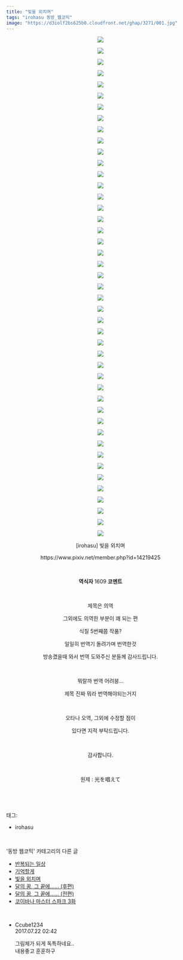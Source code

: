 ```yaml
---
title: "빛을 외치며"
tags: "irohasu 동방_웹코믹"
image: "https://d3iolf2bs625b0.cloudfront.net/ghap/3271/001.jpg"
---
```

<div class="article">
<p style="text-align: center; clear: none; float: none;"><img src="{{ site.imgserver3 }}/ghap/3271/001.jpg"/></p>
<p style="text-align: center; clear: none; float: none;"><img src="{{ site.imgserver3 }}/ghap/3271/002.jpg"/></p>
<p style="text-align: center; clear: none; float: none;"><img src="{{ site.imgserver3 }}/ghap/3271/003.jpg"/></p>
<p style="text-align: center; clear: none; float: none;"><img src="{{ site.imgserver3 }}/ghap/3271/004.jpg"/></p>
<p style="text-align: center; clear: none; float: none;"><img src="{{ site.imgserver3 }}/ghap/3271/005.jpg"/></p>
<p style="text-align: center; clear: none; float: none;"><img src="{{ site.imgserver3 }}/ghap/3271/006.jpg"/></p>
<p style="text-align: center; clear: none; float: none;"><img src="{{ site.imgserver3 }}/ghap/3271/007.jpg"/></p>
<p style="text-align: center; clear: none; float: none;"><img src="{{ site.imgserver3 }}/ghap/3271/008.jpg"/></p>
<p style="text-align: center; clear: none; float: none;"><img src="{{ site.imgserver3 }}/ghap/3271/009.jpg"/></p>
<p style="text-align: center; clear: none; float: none;"><img src="{{ site.imgserver3 }}/ghap/3271/010.jpg"/></p>
<p style="text-align: center; clear: none; float: none;"><img src="{{ site.imgserver3 }}/ghap/3271/011.jpg"/></p>
<p style="text-align: center; clear: none; float: none;"><img src="{{ site.imgserver3 }}/ghap/3271/012.jpg"/></p>
<p style="text-align: center; clear: none; float: none;"><img src="{{ site.imgserver3 }}/ghap/3271/013.jpg"/></p>
<p style="text-align: center; clear: none; float: none;"><img src="{{ site.imgserver3 }}/ghap/3271/014.jpg"/></p>
<p style="text-align: center; clear: none; float: none;"><img src="{{ site.imgserver3 }}/ghap/3271/015.jpg"/></p>
<p style="text-align: center; clear: none; float: none;"><img src="{{ site.imgserver3 }}/ghap/3271/016.jpg"/></p>
<p style="text-align: center; clear: none; float: none;"><img src="{{ site.imgserver3 }}/ghap/3271/017.jpg"/></p>
<p style="text-align: center; clear: none; float: none;"><img src="{{ site.imgserver3 }}/ghap/3271/018.jpg"/></p>
<p style="text-align: center; clear: none; float: none;"><img src="{{ site.imgserver3 }}/ghap/3271/019.jpg"/></p>
<p style="text-align: center; clear: none; float: none;"><img src="{{ site.imgserver3 }}/ghap/3271/020.jpg"/></p>
<p style="text-align: center; clear: none; float: none;"><img src="{{ site.imgserver3 }}/ghap/3271/021.jpg"/></p>
<p style="text-align: center; clear: none; float: none;"><img src="{{ site.imgserver3 }}/ghap/3271/022.jpg"/></p>
<p style="text-align: center; clear: none; float: none;"><img src="{{ site.imgserver3 }}/ghap/3271/023.jpg"/></p>
<p style="text-align: center; clear: none; float: none;"><img src="{{ site.imgserver3 }}/ghap/3271/024.jpg"/></p>
<p style="text-align: center; clear: none; float: none;"><img src="{{ site.imgserver3 }}/ghap/3271/025.jpg"/></p>
<p style="text-align: center; clear: none; float: none;"><img src="{{ site.imgserver3 }}/ghap/3271/026.jpg"/></p>
<p style="text-align: center; clear: none; float: none;"><img src="{{ site.imgserver3 }}/ghap/3271/027.jpg"/></p>
<p style="text-align: center; clear: none; float: none;"><img src="{{ site.imgserver3 }}/ghap/3271/028.jpg"/></p>
<p style="text-align: center; clear: none; float: none;"><img src="{{ site.imgserver3 }}/ghap/3271/029.jpg"/></p>
<p style="text-align: center; clear: none; float: none;"><img src="{{ site.imgserver3 }}/ghap/3271/030.jpg"/></p>
<p style="text-align: center; clear: none; float: none;"><img src="{{ site.imgserver3 }}/ghap/3271/031.jpg"/></p>
<p style="text-align: center; clear: none; float: none;"><img src="{{ site.imgserver3 }}/ghap/3271/032.jpg"/></p>
<p style="text-align: center; clear: none; float: none;"><img src="{{ site.imgserver3 }}/ghap/3271/033.jpg"/></p>
<p style="text-align: center; clear: none; float: none;"><img src="{{ site.imgserver3 }}/ghap/3271/034.jpg"/></p>
<p style="text-align: center; clear: none; float: none;"><img src="{{ site.imgserver3 }}/ghap/3271/035.jpg"/></p>
<p style="text-align: center; clear: none; float: none;"><img src="{{ site.imgserver3 }}/ghap/3271/036.jpg"/></p>
<p style="text-align: center; clear: none; float: none;"><img src="{{ site.imgserver3 }}/ghap/3271/037.jpg"/></p>
<p style="text-align: center; clear: none; float: none;"><img src="{{ site.imgserver3 }}/ghap/3271/038.jpg"/></p>
<p style="text-align: center; clear: none; float: none;"><img src="{{ site.imgserver3 }}/ghap/3271/039.jpg"/></p>
<p style="text-align: center; clear: none; float: none;"><img src="{{ site.imgserver3 }}/ghap/3271/040.jpg"/></p>
<p style="text-align: center; clear: none; float: none;"><img src="{{ site.imgserver3 }}/ghap/3271/041.jpg"/></p>
<p style="text-align: center; clear: none; float: none;"><img src="{{ site.imgserver3 }}/ghap/3271/042.jpg"/></p>
<p style="text-align: center; clear: none; float: none;"><img src="{{ site.imgserver3 }}/ghap/3271/043.jpg"/></p>
<p style="text-align: center; clear: none; float: none;"><img src="{{ site.imgserver3 }}/ghap/3271/044.jpg"/></p>
<p style="text-align: center; clear: none; float: none;"><img src="{{ site.imgserver3 }}/ghap/3271/045.jpg"/></p>
<p style="text-align: center; clear: none; float: none;">[irohasu] 빛을 외치며</p>
<p style="text-align: center; clear: none; float: none;">https://www.pixiv.net/member.php?id=14219425</p>
<p style="text-align: center; clear: none; float: none;"><br/></p>
<p style="text-align: center; clear: none; float: none;"><b>역식자 </b>1609 <b>코멘트</b></p>
<p style="text-align: center; clear: none; float: none;"><br/></p>
<p style="text-align: center; clear: none; float: none;">제목은 의역</p>
<p style="text-align: center; clear: none; float: none;">그외에도 의역한 부분이 꽤 되는 편</p>
<p style="text-align: center; clear: none; float: none;">식질 5번째쯤 작품?</p>
<p style="text-align: center; clear: none; float: none;">일일히 번역기 돌려가며 번역한것</p>
<p style="text-align: center; clear: none; float: none;">방송켰을때 와서 번역 도와주신 분들께 감사드립니다.</p>
<p style="text-align: center; clear: none; float: none;"><br/></p>
<p style="text-align: center; clear: none; float: none;">뭐랄까 번역 어려븡...</p>
<p style="text-align: center; clear: none; float: none;">제목 진짜 뭐라 번역해야되는거지</p>
<p style="text-align: center; clear: none; float: none;"><br/></p>
<p style="text-align: center; clear: none; float: none;">오타나 오역, 그외에 수정할 점이</p>
<p style="text-align: center; clear: none; float: none;">있다면 지적 부탁드립니다.</p>
<p style="text-align: center; clear: none; float: none;"><br/></p>
<p style="text-align: center; clear: none; float: none;">감사합니다.</p>
<p style="text-align: center; clear: none; float: none;"><br/></p>
<p style="text-align: center; clear: none; float: none;">원제 : 光を唱えて</p>
<p><br/></p>
</div><br/>
<div class="tagTrail">
<p>태그: </p>
<ul>
<li>irohasu</li>
</ul>
</div><br/>
<div class="another">
<p>'동방 웹코믹' 카테고리의 다른 글</p>
<ul>
<li><a href="/ghap_3279">반복되는 일상</a></li>
<li><a href="/ghap_3275">기억할게</a></li>
<li><a href="/ghap_3271">빛을 외치며</a></li>
<li><a href="/ghap_3270">달의 꿈, 그 끝에...... (후편)</a></li>
<li><a href="/ghap_3269">달의 꿈, 그 끝에...... (전편)</a></li>
<li><a href="/ghap_3266">코이바나 마스터 스파크 3화</a></li>
</ul>
</div><br/>
<div class="cb_module cb_fluid">
<div class="cb_wrt cb_profile">
<div class="comment">
<ul>
<li class="cb_thumb_off" id="comment15041526">
<div class="cb_comment_area">
<div class="cb_info_area">
<div class="cb_section">
<span class="cb_nick_name">Ccube1234</span>
</div>
<div class="cb_section">
<span class="cb_date">2017.07.22 02:42 </span>
</div>
</div>
<div class="cb_dsc_comment">
<p class="cb_dsc">
											그림체가 되게 독특하네요..<br/>
내용좋고 훈훈하구
										</p>
</div>
</div></li>
</ul>
</div>
</div><!-- commentList close -->
</div><br/>
